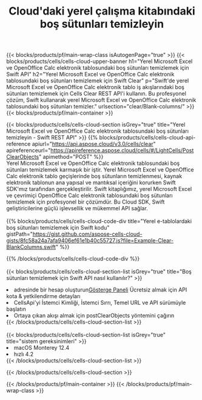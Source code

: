 ﻿---
title:  Cloud'daki yerel çalışma kitabındaki boş sütunları temizleyin
description: Microsoft Excel ve OpenOffice Calc üzerinde boş sütunları temizlemek için Bulut API'leri ve SDK'lar. Cells Cloud API ile yerel e-tablolardaki boş sütunları temizleyin. SDK, geliştirme dili türlerini destekler. Android, C#, Go, Java, NodeJS, Perl, PHP, Python, Ruby ve Swift'i içerir.
url: /tr/swift/clear/blank-columns/
---
{{< blocks/products/pf/main-wrap-class isAutogenPage="true" >}}
{{< blocks/products/cells/cells-cloud-upper-banner h1="Yerel Microsoft Excel ve OpenOffice Calc elektronik tablosundaki boş sütunları temizlemek için Swift API" h2="Yerel Microsoft Excel ve OpenOffice Calc elektronik tablosundaki boş sütunları temizlemek için Swift Clear" p="Swift\'de yerel Microsoft Excel ve OpenOffice Calc elektronik tablo iş akışlarındaki boş sütunları temizlemek için Cells Clear REST API\'i kullanın. Bu profesyonel çözüm, Swift kullanarak yerel Microsoft Excel ve OpenOffice Calc elektronik tablosundaki boş sütunları temizler." urlsection="clear/Blank-columns/" >}}
{{< blocks/products/pf/main-container >}}

{{< blocks/products/cells/cells-cloud-section isGrey="true" title="Yerel Microsoft Excel ve OpenOffice Calc elektronik tablosundaki boş sütunları temizleyin - Swift REST API" >}}
{{% blocks/products/cells/cells-cloud-api-reference apiurl="https://api.aspose.cloud/v3.0/cells/clear" apireferenceurl="https://apireference.aspose.cloud/cells/#/LightCells/PostClearObjects" apimethod="POST" %}}
<br/>
Yerel Microsoft Excel ve OpenOffice Calc elektronik tablosundaki boş sütunları temizlemek karmaşık bir iştir. Yerel Microsoft Excel ve OpenOffice Calc elektronik tablo geçişlerinde boş sütunların temizlenmesi, kaynak elektronik tablonun ana yapısal ve mantıksal içeriğini korurken Swift SDK'mız tarafından gerçekleştirilir. Swift kitaplığımız, yerel Microsoft Excel ve çevrimiçi OpenOffice Calc elektronik tablosundaki boş sütunları temizlemek için profesyonel bir çözümdür. Bu Cloud SDK, Swift geliştiricilerine güçlü işlevsellik ve mükemmel API sağlar.
<br/>
<br/>
{{% blocks/products/cells/cells-cloud-code-div title="Yerel e-tablolardaki boş sütunları temizlemek için Swift kodu" gistPath="https://gist.github.com/aspose-cells-cloud-gists/8fc58a24a7afa9406ef61e1b40c55727.js?file=Example-Clear-BlankColumns.swift" %}}
  
{{% /blocks/products/cells/cells-cloud-code-div %}}
<br/>
<br/>
{{< blocks/products/cells/cells-cloud-section-list isGrey="true" title="Boş sütunları temizlemek için Swift API nasıl kullanılır?" >}}
<li> adresinde bir hesap oluşturun<a href="https://dashboard.aspose.cloud/">Gösterge Paneli</a> Ücretsiz almak için API kota & yetkilendirme detayları</li>
<li>CellsApi'yi İstemci Kimliği, İstemci Sırrı, Temel URL ve API sürümüyle başlatın</li>
<li>Ortaya çıkan akışı almak için postClearObjects yöntemini çağırın</li>
{{< /blocks/products/cells/cells-cloud-section-list >}}
<br/>
<br/>
{{< blocks/products/cells/cells-cloud-section-list isGrey="true" title="sistem gereksinimleri" >}}
<li>macOS Monterey 12.4</li>
<li>hızlı 4.2</li>
{{< /blocks/products/cells/cells-cloud-section-list >}}

{{< /blocks/products/cells/cells-cloud-section >}}

{{< /blocks/products/pf/main-container >}}
{{< /blocks/products/pf/main-wrap-class >}}

